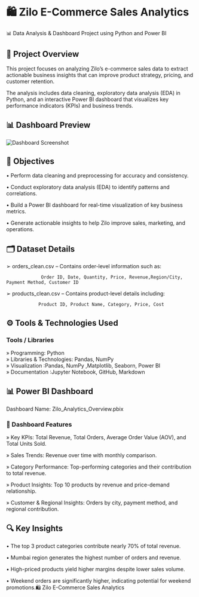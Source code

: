 # 🛍️ Zilo E-Commerce Sales Analytics
📊 Data Analysis & Dashboard Project using Python and Power BI
## 🧩 Project Overview

This project focuses on analyzing Zilo’s e-commerce sales data to extract actionable business insights that can improve product strategy, pricing, and customer retention.


The analysis includes data cleaning, exploratory data analysis (EDA) in Python, and an interactive Power BI dashboard that visualizes key performance indicators (KPIs) and business trends.

## 📊 Dashboard Preview
![Dashboard Screenshot](Screenshot%2025-10-14%230623.png)



## 🎯 Objectives

• Perform data cleaning and preprocessing for accuracy and consistency.

• Conduct exploratory data analysis (EDA) to identify patterns and correlations.

• Build a Power BI dashboard for real-time visualization of key business metrics.

• Generate actionable insights to help Zilo improve sales, marketing, and operations.

## 🗂️ Dataset Details

➢ orders_clean.csv – Contains order-level information such as:

                 Order ID, Date, Quantity, Price, Revenue,Region/City, Payment Method, Customer ID

➢ products_clean.csv – Contains product-level details including:

                Product ID, Product Name, Category, Price, Cost


## ⚙️ Tools & Technologies Used
### 	Tools / Libraries
» Programming:	Python<br>
» Libraries & Technologies: Pandas, NumPy	<br>
» Visualization :Pandas, NumPy	,Matplotlib, Seaborn, Power BI<br>
» Documentation	:Jupyter Notebook, GitHub, Markdown<br>

## 📊 Power BI Dashboard

Dashboard Name: Zilo_Analytics_Overview.pbix

### 🔹 Dashboard Features

» Key KPIs: Total Revenue, Total Orders, Average Order Value (AOV), and Total Units Sold.

» Sales Trends: Revenue over time with monthly comparison.

» Category Performance: Top-performing categories and their contribution to total revenue.

» Product Insights: Top 10 products by revenue and price-demand relationship.

» Customer & Regional Insights: Orders by city, payment method, and regional contribution.

## 🔍 Key Insights

• The top 3 product categories contribute nearly 70% of total revenue.

• Mumbai region generates the highest number of orders and revenue.

• High-priced products yield higher margins despite lower sales volume.

• Weekend orders are significantly higher, indicating potential for weekend promotions.🛍️ Zilo E-Commerce Sales Analytics
